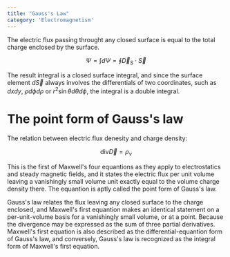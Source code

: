 ```yaml
---
title: "Gauss's Law"
category: 'Electromagnetism'
---
```


The electric flux passing throught any closed surface is equal to the total charge enclosed by the surface.

$$\Psi=\int d\Psi=\oint\vec{D}_S\cdot\vec{S}$$

The result integral is a closed surface integral, and since the surface element $d\vec{S}$ always involves the differentials of two coordinates, such as $dxdy$, $\rho d\phi d\rho$ or $r^2\sin\theta d\theta d\phi$, the integral is a double integral.

# The point form of Gauss's law

The relation between electric flux denesity and charge density:

$$\text{div}\vec{D}=\rho_v$$

This is the first of Maxwell's four equantions as they apply to electrostatics and steady magnetic fields, and it states the electric flux per unit volume leaving a vanishingly small volume unit exactly equal to the volume charge density there. The equantion is aptly called the point form of Gauss's law.

Gauss's law relates the flux leaving any closed surface to the charge enclosed, and Maxwell's first equantion makes an identical statement on a per-unit-volume basis for a vanishingly small volume, or at a point. Because the divergence may be expressed as the sum of three partial derivatives. Maxwell's first equation is also described as the differential-equantion form of Gauss's law, and conversely, Gauss's law is recognized as the integral form of Maxwell's first equation.
